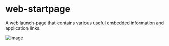 # web-startpage
A web launch-page that contains various useful embedded information and application links.

![image](https://drive.google.com/uc?export=view&id=1MHscMCeOoiIWSZUc5wX9VSoyiB_soTlW)

